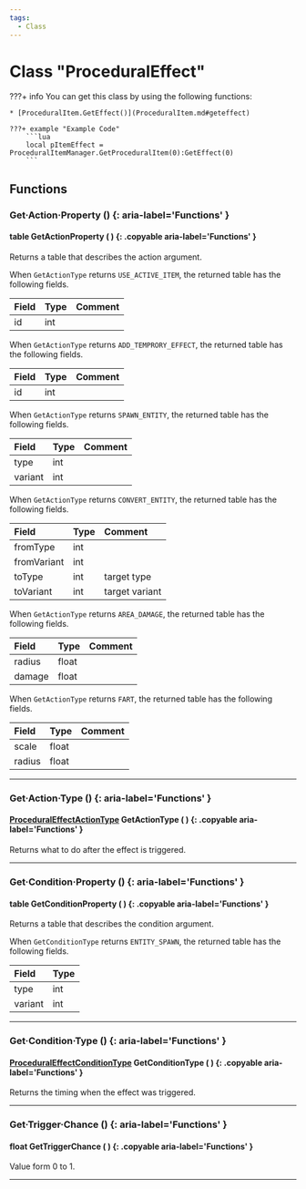 ```yaml
---
tags:
  - Class
---
```

# Class "ProceduralEffect"

???+ info
    You can get this class by using the following functions:

    * [ProceduralItem.GetEffect()](ProceduralItem.md#geteffect)

    ???+ example "Example Code"
        ```lua
        local pItemEffect = ProceduralItemManager.GetProceduralItem(0):GetEffect(0)
        ```

## Functions
### Get·Action·Property () {: aria-label='Functions' }
#### table GetActionProperty ( ) {: .copyable aria-label='Functions' }
Returns a table that describes the action argument.

When `GetActionType` returns `USE_ACTIVE_ITEM`, the returned table has the following fields.

|Field|Type|Comment|
|:--|:--|:--|
| id | int | |

When `GetActionType` returns `ADD_TEMPRORY_EFFECT`, the returned table has the following fields.

|Field|Type|Comment|
|:--|:--|:--|
| id | int | |

When `GetActionType` returns `SPAWN_ENTITY`, the returned table has the following fields.

|Field|Type|Comment|
|:--|:--|:--|
| type | int | |
| variant | int | |

When `GetActionType` returns `CONVERT_ENTITY`, the returned table has the following fields.

|Field|Type|Comment|
|:--|:--|:--|
| fromType | int | |
| fromVariant | int | |
| toType | int | target type |
| toVariant | int | target variant |

When `GetActionType` returns `AREA_DAMAGE`, the returned table has the following fields.

|Field|Type|Comment|
|:--|:--|:--|
| radius | float | |
| damage | float | |

When `GetActionType` returns `FART`, the returned table has the following fields.

|Field|Type|Comment|
|:--|:--|:--|
| scale | float | |
| radius | float | |

___
### Get·Action·Type () {: aria-label='Functions' }
#### [ProceduralEffectActionType](enums/ProceduralEffectActionType.md) GetActionType ( ) {: .copyable aria-label='Functions' }
Returns what to do after the effect is triggered.

___
### Get·Condition·Property () {: aria-label='Functions' }
#### table GetConditionProperty ( ) {: .copyable aria-label='Functions' }
Returns a table that describes the condition argument.

When `GetConditionType` returns `ENTITY_SPAWN`, the returned table has the following fields.

|Field|Type|
|:--|:--|
| type |  int |
| variant |  int |

___
### Get·Condition·Type () {: aria-label='Functions' }
#### [ProceduralEffectConditionType](enums/ProceduralEffectConditionType.md) GetConditionType ( ) {: .copyable aria-label='Functions' }
Returns the timing when the effect was triggered.

___
### Get·Trigger·Chance () {: aria-label='Functions' }
#### float GetTriggerChance ( ) {: .copyable aria-label='Functions' }

Value form 0 to 1.
___
